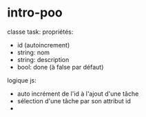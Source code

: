 # intro-poo

classe task:
propriétés:
- id (autoincrement)
- string: nom
- string: description
- bool: done (à false par défaut)

logique js: 
- auto incrément de l'id à l'ajout d'une tâche
- sélection d'une tâche par son attribut id
- 